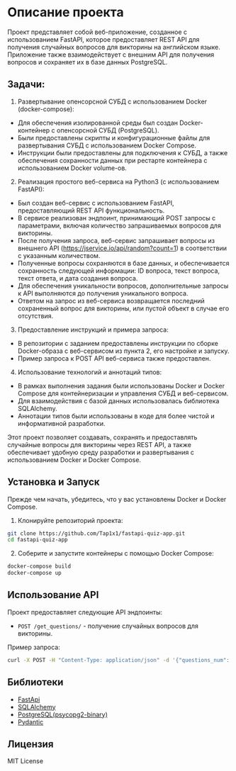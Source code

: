 # Описание проекта

Проект представляет собой веб-приложение, созданное с использованием FastAPI, которое предоставляет REST API для получения случайных вопросов для викторины на английском языке. Приложение также взаимодействует с внешним API для получения вопросов и сохраняет их в базе данных PostgreSQL.
## Задачи:
1. Развертывание опенсорсной СУБД с использованием Docker (docker-compose):

- Для обеспечения изолированной среды был создан Docker-контейнер с опенсорсной СУБД (PostgreSQL).
- Были предоставлены скрипты и конфигурационные файлы для развертывания СУБД с использованием Docker Compose.
- Инструкции были предоставлены для подключения к СУБД, а также обеспечения сохранности данных при рестарте контейнера с использованием Docker volume-ов.
2. Реализация простого веб-сервиса на Python3 (с использованием FastAPI):
- Был создан веб-сервис с использованием FastAPI, предоставляющий REST API функциональность.
- В сервисе реализован эндпоинт, принимающий POST запросы с параметрами, включая количество запрашиваемых вопросов для викторины.
- После получения запроса, веб-сервис запрашивает вопросы из внешнего API (https://jservice.io/api/random?count=1) в соответствии с указанным количеством.
- Полученные вопросы сохраняются в базе данных, и обеспечивается сохранность следующей информации: ID вопроса, текст вопроса, текст ответа, и дата создания вопроса.
- Для обеспечения уникальности вопросов, дополнительные запросы к API выполняются до получения уникального вопроса.
- Ответом на запрос из веб-сервиса возвращается последний сохраненный вопрос для викторины, или пустой объект в случае его отсутствия.
3. Предоставление инструкций и примера запроса:
- В репозитории с заданием предоставлены инструкции по сборке Docker-образа с веб-сервисом из пункта 2, его настройке и запуску.
- Пример запроса к POST API веб-сервиса также предоставлен.
4. Использование технологий и аннотаций типов:
- В рамках выполнения задания были использованы Docker и Docker Compose для контейнеризации и управления СУБД и веб-сервисом.
- Для взаимодействия с базой данных использовалась библиотека SQLAlchemy.
- Аннотации типов были использованы в коде для более чистой и информативной разработки.

Этот проект позволяет создавать, сохранять и предоставлять случайные вопросы для викторины через REST API, а также обеспечивает удобную среду разработки и развертывания с использованием Docker и Docker Compose.

## Установка и Запуск

Прежде чем начать, убедитесь, что у вас установлены Docker и Docker Compose.

1. Клонируйте репозиторий проекта:

```bash
git clone https://github.com/Tap1x1/fastapi-quiz-app.git
cd fastapi-quiz-app
```
2. Соберите и запустите контейнеры с помощью Docker Compose:

```bash
docker-compose build
docker-compose up
```
## Использование API

Проект предоставляет следующие API эндпоинты:
- `POST /get_questions/` - получение случайных вопросов для викторины.

Пример запроса:
```bash
curl -X POST -H "Content-Type: application/json" -d '{"questions_num": 5}' http://localhost:8000/get_questions/
```
## Библиотеки

- [FastApi](https://fastapi.tiangolo.com/)
- [SQLAlchemy](https://www.sqlalchemy.org/)
- [PostgreSQL(psycopg2-binary)](https://www.psycopg.org/docs/)
- [Pydantic](https://docs.pydantic.dev/latest/)

## Лицензия
MIT License